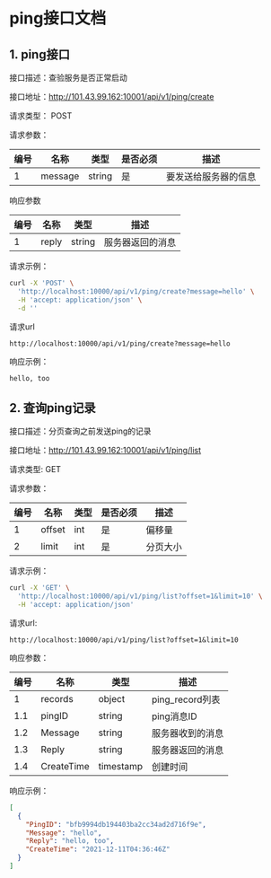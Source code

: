 # ping接口文档

## 1. ping接口

接口描述：查验服务是否正常启动

接口地址：http://101.43.99.162:10001/api/v1/ping/create

请求类型： POST

请求参数：  

| 编号 | 名称    | 类型   | 是否必须 | 描述                 |
| ---- | ------- | ------ | -------- | -------------------- |
| 1    | message | string | 是       | 要发送给服务器的信息 |

响应参数  

| 编号 | 名称  | 类型   | 描述             |
| ---- | ----- | ------ | ---------------- |
| 1    | reply | string | 服务器返回的消息 |

请求示例：
```sh
curl -X 'POST' \
  'http://localhost:10000/api/v1/ping/create?message=hello' \
  -H 'accept: application/json' \
  -d ''
```

请求url
```
http://localhost:10000/api/v1/ping/create?message=hello
```

响应示例：
```
hello, too
```    

## 2. 查询ping记录
接口描述：分页查询之前发送ping的记录

接口地址：http://101.43.99.162:10001/api/v1/ping/list

请求类型: GET

请求参数：  

| 编号 | 名称   | 类型 | 是否必须 | 描述     |
| ---- | ------ | ---- | -------- | -------- |
| 1    | offset | int  | 是       | 偏移量   |
| 2    | limit  | int  | 是       | 分页大小 |

请求示例：
```sh
curl -X 'GET' \
  'http://localhost:10000/api/v1/ping/list?offset=1&limit=10' \
  -H 'accept: application/json'
```

请求url:
```
http://localhost:10000/api/v1/ping/list?offset=1&limit=10
```

响应参数：  

| 编号 | 名称       | 类型      | 描述             |
| ---- | ---------- | --------- | ---------------- |
| 1    | records    | object    | ping_record列表  |
| 1.1  | pingID     | string    | ping消息ID       |
| 1.2  | Message    | string    | 服务器收到的消息 |
| 1.3  | Reply      | string    | 服务器返回的消息 |
| 1.4  | CreateTime | timestamp | 创建时间         |


响应示例：
```json
[
  {
    "PingID": "bfb9994db194403ba2cc34ad2d716f9e",
    "Message": "hello",
    "Reply": "hello, too",
    "CreateTime": "2021-12-11T04:36:46Z"
  }
]
```

